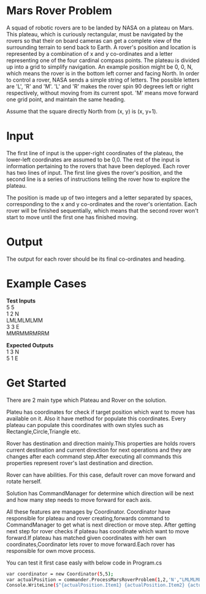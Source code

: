 # Mars Rover Problem


A squad of robotic rovers are to be landed by NASA on a plateau on Mars. This plateau, which is curiously rectangular, must be navigated by the rovers so that their on board cameras can get a complete view of the surrounding terrain to send back to Earth.
A rover's position and location is represented by a combination of x and y co-ordinates and a letter representing one of the four cardinal compass points. The plateau is divided up into a grid to simplify navigation. An example position might be 0, 0, N, which means the rover is in the bottom left corner and facing North.
In order to control a rover, NASA sends a simple string of letters. The possible letters are 'L', 'R' and 'M'. 'L' and 'R' makes the rover spin 90 degrees left or right respectively, without moving from its current spot. 'M' means move forward one grid point, and maintain the same heading.

Assume that the square directly North from (x, y) is (x, y+1).

# Input
The first line of input is the upper-right coordinates of the plateau, the lower-left coordinates are assumed to be 0,0.
The rest of the input is information pertaining to the rovers that have been deployed. Each rover has two lines of input. The first line gives the rover's position, and the second line is a series of instructions telling the rover how to explore the plateau.

The position is made up of two integers and a letter separated by spaces, corresponding to the x and y co-ordinates and the rover's orientation.
Each rover will be finished sequentially, which means that the second rover won't start to move until the first one has finished moving.

# Output
The output for each rover should be its final co-ordinates and heading.

# Example Cases

<b>Test Inputs</b></br>
5 5 </br>
1 2 N  </br>
LMLMLMLMM </br>
3 3 E  </br>
MMRMMRMRRM </br>

<b>Expected Outputs</b></br>
1 3 N </br>
5 1 E



# Get Started

There are 2 main type which Plateau and Rover on the solution.

Plateu has coordinates for check if target position which want to move has available on it. Also it have method for populate this coordinates. Every plateau can populate this coordinates with own styles such as Rectangle,Circle,Triangle etc. 

Rover has destination and direction mainly.This properties are holds rovers current destination and current direction for next operations and they are changes after each command step.After executing all commands this properties represent rover's last destination and direction.

Rover can have abilities. For this case, default rover can move forward and rotate herself. 

Solution has CommandManager for determine which direction will be next and how many step needs to move forward for each axis.

All these features are manages by Coordinator. Coordinator have responsible for plateau and rover creating,forwards command to CommandManager to get what is next direction or move step. After getting next step for rover checks if plateau has coordinate which want to move forward.If plateau has matched given coordinates with her own coordinates,Coordinator lets rover to move forward.Each rover has responsible for own move process.


You can test it first case easly with below code in Program.cs

```sh
var coordinator = new Coordinator(5,5);
var actualPosition = commander.ProcessMarsRoverProblem(1,2,'N',"LMLMLMLMM");
Console.WriteLine($"{actualPosition.Item1} {actualPosition.Item2} {actualPosition.Item3}");
```






